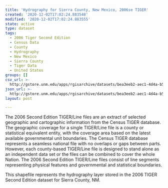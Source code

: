 ```yaml
---
title: 'Hydrography for Sierra County, New Mexico, 2006se TIGER'
created: '2020-12-02T17:02:24.883548'
modified: '2020-12-02T17:02:24.883555'
state: active
type: dataset
tags:
  - 2006 Tiger Second Edition
  - Census Data
  - County
  - Hydrography
  - New Mexico
  - Sierra County
  - Tiger Data
  - United States
groups: []
csv_url: >-
  http://gstore.unm.edu/apps/rgisarchive/datasets/bea3eeb2-aec1-4d4a-b52f-13c5d8db8461/tgr2006se_sier_lkh.derived.csv
json_url: >-
  http://gstore.unm.edu/apps/rgisarchive/datasets/bea3eeb2-aec1-4d4a-b52f-13c5d8db8461/tgr2006se_sier_lkh.derived.json
layout: post

---
```

The 2006 Second Edition TIGER/Line files are an extract of selected geographic and cartographic information from the Census TIGER database.  The geographic coverage for a single TIGER/Line file is a county or statistical equivalent entity, with the coverage area based on the latest available governmental unit boundaries. The Census TIGER database represents a seamless national file with no overlaps or gaps between parts.  However, each county-based TIGER/Line file is designed to stand alone as an independent data set or the files can be combined to cover the whole Nation.  The 2006 Second Edition  TIGER/Line files consist of line segments representing physical features and governmental and statistical boundaries.  

This shapefile represents the hydrography layer stored in the 2006 TIGER Second Edition dataset for Sierra County, NM.
